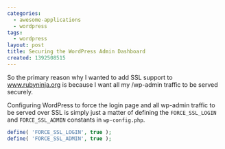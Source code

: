 ```yaml
---
categories:
  - awesome-applications
  - wordpress
tags:
  - wordpress
layout: post
title: Securing the WordPress Admin Dashboard
created: 1392508515
---
```


So the primary reason why I wanted to add SSL support to www.rubyninja.org is because I want all my /wp-admin traffic to be served securely.

Configuring WordPress to force the login page and all wp-admin traffic to be served over SSL is simply just a matter of defining the `FORCE_SSL_LOGIN` and `FORCE_SSL_ADMIN` constants in `wp-config.php`.

```php
define( 'FORCE_SSL_LOGIN', true );
define( 'FORCE_SSL_ADMIN', true );
```

